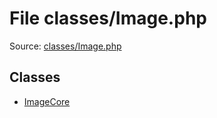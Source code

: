 File classes/Image.php
=========

Source: [classes/Image.php](https://github.com/PrestaShop/PrestaShop/blob/1.6.0.5/classes/Image.php)


Classes
-------

* [ImageCore](class.ImageCore.md)

